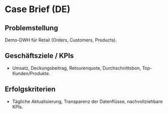 # Case Brief (DE)
## Problemstellung
Demo-DWH für Retail (Orders, Customers, Products).

## Geschäftsziele / KPIs
- Umsatz, Deckungsbeitrag, Retourenquote, Durchschnittsbon, Top-Kunden/Produkte.

## Erfolgskriterien
- Tägliche Aktualisierung, Transparenz der Datenflüsse, nachvollziehbare KPIs.
